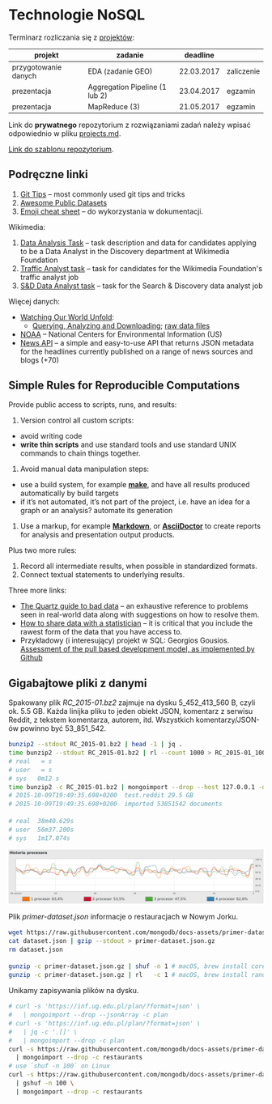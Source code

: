 # Technologie NoSQL

Terminarz rozliczania się z [projektów](http://wbzyl.inf.ug.edu.pl/nosql/zadania):

| projekt              | zadanie                        | deadline    |            |
|----------------------|--------------------------------|-------------|------------|
| przygotowanie danych | EDA (zadanie GEO)              | 22.03.2017  | zaliczenie |
| prezentacja          | Aggregation Pipeline (1 lub 2) | 23.04.2017  | egzamin    |
| prezentacja          | MapReduce (3)                  | 21.05.2017  | egzamin    |

Link do **prywatnego** repozytorium z rozwiązaniami zadań należy wpisać odpowiednio
w pliku [projects.md](projects.md).

[Link do szablonu repozytorium](https://github.com/egzamin/solutions-nosql).


## Podręczne linki

1. [Git Tips](https://github.com/git-tips/tips) – most commonly used git tips and tricks
1. [Awesome Public Datasets](https://github.com/caesar0301/awesome-public-datasets)
1. [Emoji cheat sheet](http://www.webpagefx.com/tools/emoji-cheat-sheet) –
  do wykorzystania w dokumentacji.

Wikimedia:

1. [Data Analysis Task](https://github.com/wikimedia-research/Discovery-Hiring-Analyst-2016) –
  task description and data for candidates applying to be a Data Analyst
  in the Discovery department at Wikimedia Foundation
1. [Traffic Analyst task](https://github.com/wikimedia-research/traffic_task) –
  task for candidates for the Wikimedia Foundation's traffic analyst job
1. [S&D Data Analyst task](https://github.com/wikimedia-research/search_task) –
  task for the Search & Discovery data analyst job

Więcej danych:

* [Watching Our World Unfold](http://www.gdeltproject.org):
  - [Querying, Analyzing and Downloading](http://www.gdeltproject.org/data.html);
    [raw data files](http://www.gdeltproject.org/data.html)
* [NOAA](https://www.ncdc.noaa.gov/data-access) –
  National Centers for Environmental Information (US)
* [News API](https://newsapi.org) – a simple and easy-to-use API that returns
  JSON metadata for the headlines currently published on
  a range of news sources and blogs (+70)


## Simple Rules for Reproducible Computations

Provide public access to scripts, runs, and results:

1. Version control all custom scripts:
  - avoid writing code
  - **write thin scripts** and use standard tools and use standard UNIX
    commands to chain things together.
1. Avoid manual data manipulation steps:
  - use a build system, for example [**make**](http://bost.ocks.org/mike/make/),
    and have all results produced automatically by build targets
  - if it’s not automated, it’s not part of the project,
    i.e. have an idea for a graph or an analysis?
    automate its generation
1. Use a markup, for example
   [**Markdown**](http://daringfireball.net/projects/markdown/syntax), or
   [**AsciiDoctor**](http://asciidoctor.org)
   to create reports for analysis and presentation output products.

Plus two more rules:

1. Record all intermediate results, when possible in standardized formats.
1. Connect textual statements to underlying results.

Three more links:

* [The Quartz guide to bad data](https://github.com/Quartz/bad-data-guide) –
  an exhaustive reference to problems seen in real-world data along
  with suggestions on how to resolve them.
* [How to share data with a statistician](https://github.com/jtleek/datasharing) –
  it is critical that you include the rawest form of the data that you have access to.
* Przykładowy (i interesujący) projekt w SQL:
  Georgios Gousios.
  [Assessment of the pull based development model, as implemented by Github](https://github.com/gousiosg/pullreqs)


## Gigabajtowe pliki z danymi

Spakowany plik _RC_2015-01.bz2_ zajmuje na dysku 5_452_413_560 B,
czyli ok. 5.5 GB. Każda linijka pliku to jeden obiekt JSON, komentarz
z serwisu Reddit, z tekstem komentarza, autorem, itd.
Wszystkich komentarzy/JSON-ów powinno być 53_851_542.

```bash
bunzip2 --stdout RC_2015-01.bz2 | head -1 | jq .
time bunzip2 --stdout RC_2015-01.bz2 | rl --count 1000 > RC_2015-01_1000.json
# real   ∞ s
# user   ∞ s
# sys	0m12 s
time bunzip2 -c RC_2015-01.bz2 | mongoimport --drop --host 127.0.0.1 -d test -c reddit
# 2015-10-09T19:49:35.698+0200	test.reddit	29.5 GB
# 2015-10-09T19:49:35.698+0200	imported 53851542 documents

# real  38m40.629s
# user  56m37.200s
# sys   1m17.074s
```

![RC mongoimport](images/RC_mongoimport_WiredTiger.png)


Plik _primer-dataset.json_ informacje o restauracjach w Nowym Jorku.

```bash
wget https://raw.githubusercontent.com/mongodb/docs-assets/primer-dataset/primer-dataset.json
cat dataset.json | gzip --stdout > primer-dataset.json.gz
rm dataset.json

gunzip -c primer-dataset.json.gz | shuf -n 1 # macOS, brew install coreutils (gshuf)
gunzip -c primer-dataset.json.gz | rl   -c 1 # macOS, brew install randomize-lines
```

Unikamy zapisywania plików na dysku.

```bash
# curl -s 'https://inf.ug.edu.pl/plan/?format=json' \
#   | mongoimport --drop --jsonArray -c plan
# curl -s 'https://inf.ug.edu.pl/plan/?format=json' \
#   | jq -c '.[]' \
#   | mongoimport --drop -c plan
curl -s https://raw.githubusercontent.com/mongodb/docs-assets/primer-dataset/primer-dataset.json \
  | mongoimport --drop -c restaurants
# use `shuf -n 100` on Linux
curl -s https://raw.githubusercontent.com/mongodb/docs-assets/primer-dataset/primer-dataset.json \
  | gshuf -n 100 \
  | mongoimport --drop -c restaurants
```
